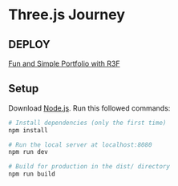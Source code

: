 # Three.js Journey

## DEPLOY

[Fun and Simple Portfolio with R3F](https://fun-and-simple-portfolio-with-r3f.vercel.app/)

## Setup
Download [Node.js](https://nodejs.org/en/download/).
Run this followed commands:

``` bash
# Install dependencies (only the first time)
npm install

# Run the local server at localhost:8080
npm run dev

# Build for production in the dist/ directory
npm run build
```
